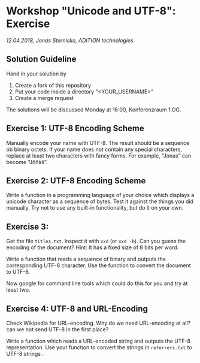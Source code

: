 # Workshop "Unicode and UTF-8": Exercise

_12.04.2018,
Jonas Sternisko, ADITION technologies_

## Solution Guideline

Hand in your solution by
1. Create a fork of this repository
2. Put your code inside a directory "<YOUR_USERNAME>"
3. Create a merge request

The solutions will be discussed Monday at 16:00, Konferenzraum 1.OG.

## Exercise 1: UTF-8 Encoding Scheme

Manually encode your name with UTF-8. The result should be a sequence ob binary octets. If your name does not contain any special characters, replace at least two characters with fancy forms. For example, “Jonas” can become “Jôñàŝ”.

## Exercise 2: UTF-8 Encoding Scheme

Write a function in a programming language of your choice which displays a unicode character as a sequence of bytes. Test it against the things you did manually. Try not to use any built-in functionality, but do it on your own.

## Exercise 3:

Get the file `titles.txt`. Inspect it with `xxd` (or `xxd -b`). Can you guess the encoding of the document? Hint: It has a fixed size of 8 bits per word.

Write a function that reads a sequence of binary and outputs the corresponding UTF-8 character. Use the function to convert the document to UTF-8.

Now google for command line tools which could do this for you and try at least two.

## Exercise 4: UTF-8 and URL-Encoding

Check Wikipedia for URL-encoding. Why do we need URL-encoding at all? can we not send UTF-8 in the first place?

Write a function which reads a URL-encoded string and outputs the UTF-8 representation. Use your function to convert the strings in `referrers.txt` to UTF-8 strings .
